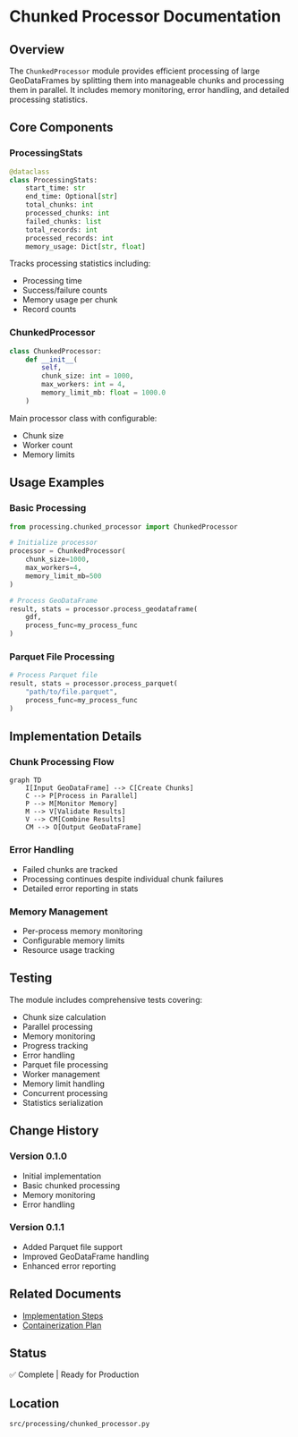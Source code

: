 # Chunked Processor Documentation

## Overview
The `ChunkedProcessor` module provides efficient processing of large GeoDataFrames by splitting them into manageable chunks and processing them in parallel. It includes memory monitoring, error handling, and detailed processing statistics.

## Core Components

### ProcessingStats
```python
@dataclass
class ProcessingStats:
    start_time: str
    end_time: Optional[str]
    total_chunks: int
    processed_chunks: int
    failed_chunks: list
    total_records: int
    processed_records: int
    memory_usage: Dict[str, float]
```

Tracks processing statistics including:
- Processing time
- Success/failure counts
- Memory usage per chunk
- Record counts

### ChunkedProcessor
```python
class ChunkedProcessor:
    def __init__(
        self,
        chunk_size: int = 1000,
        max_workers: int = 4,
        memory_limit_mb: float = 1000.0
    )
```

Main processor class with configurable:
- Chunk size
- Worker count
- Memory limits

## Usage Examples

### Basic Processing
```python
from processing.chunked_processor import ChunkedProcessor

# Initialize processor
processor = ChunkedProcessor(
    chunk_size=1000,
    max_workers=4,
    memory_limit_mb=500
)

# Process GeoDataFrame
result, stats = processor.process_geodataframe(
    gdf,
    process_func=my_process_func
)
```

### Parquet File Processing
```python
# Process Parquet file
result, stats = processor.process_parquet(
    "path/to/file.parquet",
    process_func=my_process_func
)
```

## Implementation Details

### Chunk Processing Flow
```mermaid
graph TD
    I[Input GeoDataFrame] --> C[Create Chunks]
    C --> P[Process in Parallel]
    P --> M[Monitor Memory]
    M --> V[Validate Results]
    V --> CM[Combine Results]
    CM --> O[Output GeoDataFrame]
```

### Error Handling
- Failed chunks are tracked
- Processing continues despite individual chunk failures
- Detailed error reporting in stats

### Memory Management
- Per-process memory monitoring
- Configurable memory limits
- Resource usage tracking

## Testing

The module includes comprehensive tests covering:
- Chunk size calculation
- Parallel processing
- Memory monitoring
- Progress tracking
- Error handling
- Parquet file processing
- Worker management
- Memory limit handling
- Concurrent processing
- Statistics serialization

## Change History

### Version 0.1.0
- Initial implementation
- Basic chunked processing
- Memory monitoring
- Error handling

### Version 0.1.1
- Added Parquet file support
- Improved GeoDataFrame handling
- Enhanced error reporting

## Related Documents
- [Implementation Steps](implementation_steps.md)
- [Containerization Plan](containerization_plan.md)

## Status
✅ Complete | Ready for Production

## Location
`src/processing/chunked_processor.py` 